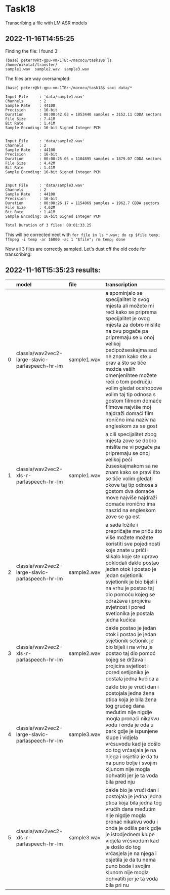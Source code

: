 # Task18

Transcribing a file with LM ASR models

## 2022-11-16T14:55:25

Finding the file: I found 3:

```shell
(base) peterr@kt-gpu-vm-1TB:~/macocu/task18$ ls /home/nikolal/transfer/
sample1.wav  sample2.wav  sample3.wav
```

The files are way oversampled:

```shell
(base) peterr@kt-gpu-vm-1TB:~/macocu/task18$ soxi data/*

Input File     : 'data/sample1.wav'
Channels       : 2
Sample Rate    : 44100
Precision      : 16-bit
Duration       : 00:00:42.03 = 1853440 samples = 3152.11 CDDA sectors
File Size      : 7.41M
Bit Rate       : 1.41M
Sample Encoding: 16-bit Signed Integer PCM


Input File     : 'data/sample2.wav'
Channels       : 2
Sample Rate    : 44100
Precision      : 16-bit
Duration       : 00:00:25.05 = 1104895 samples = 1879.07 CDDA sectors
File Size      : 4.42M
Bit Rate       : 1.41M
Sample Encoding: 16-bit Signed Integer PCM


Input File     : 'data/sample3.wav'
Channels       : 2
Sample Rate    : 44100
Precision      : 16-bit
Duration       : 00:00:26.17 = 1154069 samples = 1962.7 CDDA sectors
File Size      : 4.62M
Bit Rate       : 1.41M
Sample Encoding: 16-bit Signed Integer PCM

Total Duration of 3 files: 00:01:33.25
```

This will be corrected next with `for file in ls *.wav; do cp $file temp; ffmpeg -i temp -ar 16000 -ac 1 "$file"; rm temp; done`

Now all 3 files are correctly sampled. Let's dust off the old code for transcribing.


## 2022-11-16T15:35:23 results:

|    | model                                           | file        | transcription                                                                                                                                                                                                                                                                                                                                                                                                                                   |
|---:|:------------------------------------------------|:------------|:------------------------------------------------------------------------------------------------------------------------------------------------------------------------------------------------------------------------------------------------------------------------------------------------------------------------------------------------------------------------------------------------------------------------------------------------|
|  0 | classla/wav2vec2-large-slavic-parlaspeech-hr-lm | sample1.wav | a spominjalo se specijalitet iz svog mjesta ali možete mi reći kako se priprema specijalitet je ovog mjesta za dobro mislite na ovu pogače pa pripremaju se u onoj velikoj pećipožseskajma sad ne znam kako ste u prav a što se tiče možda vaših omenjenihtee možete reći o tom području volim gledat ocshopove volim taj tip odnosa s gostom filmom domaće filmove najviše moj najdraži domaći film ironično ima naziv na engleskom za se gost |
|  1 | classla/wav2vec2-xls-r-parlaspeech-hr-lm        | sample1.wav | a cili specijalitet zbog mjesta zove se dobro mislite ne vi pogače pa pripremaju se onoj velikoj peći žuseskajmakom sa ne znam kako se pravi što se tiče volim gledati okove taj tip odnosa s gostom dva domaće move najviše najdraži domaće ironično ima naszid na engleskom zove se ga est                                                                                                                                                    |
|  2 | classla/wav2vec2-large-slavic-parlaspeech-hr-lm | sample2.wav | a sada ložite i prepričajte me priču što više možete možete koristiti sve pojedinosti koje znate u priči i slikalo koje ste upravo poklodali dakle postao jedan otok i postao je jedan svjetionik svjetionik je bio bijeli i na vrhu je postao taj dio pomoću kojeg se odražava i projicira svjetnost i pored svetionika je postala jedna kućica                                                                                                |
|  3 | classla/wav2vec2-xls-r-parlaspeech-hr-lm        | sample2.wav | dakle postao je jedan otok i postao je jedan svjetionik setionik je bio bijeli i na vrhu je postao taj dio pomoć kojeg se država i projicira svjetlost i pored setljonika je postala jedna kućica a                                                                                                                                                                                                                                             |
|  4 | classla/wav2vec2-large-slavic-parlaspeech-hr-lm | sample3.wav | dakle bio je vrući dan i postojala jedna žena ptica koja je bila žena tog grućeg dana međutim nije nigdje mogla pronaći nikakvu vodu i onda je oda u park gdje je ispunjene klupe i vidjela vrćsuvodu kad je došlo do tog vrćasjala je na njega i osjetila je da tu na puno bolje i svojim kljunom nije mogla dohvatiti jer je ta voda bila pred nju                                                                                            |
|  5 | classla/wav2vec2-xls-r-parlaspeech-hr-lm        | sample3.wav | dakle bio je vrući dan i postojala je jedna jedna ptica koja bila jedna tog vrućih dana međutim nije nigdje mogla pronać nikakvu vodu i onda je odšla park gdje je istodjednem klupe vidjela vrćsvodum kad je došlo do tog vrćasjela je na njega i osjetila je da tu nema puno bode i svojim klunom nije mogla dohvatiti jer je ta voda bila pri nu                                                                                             |
